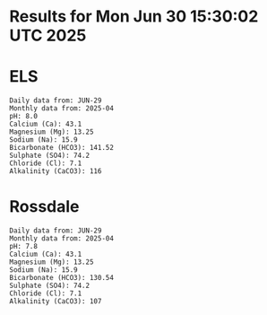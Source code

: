 # Results for Mon Jun 30 15:30:02 UTC 2025
# ELS
```
Daily data from: JUN-29
Monthly data from: 2025-04
pH: 8.0
Calcium (Ca): 43.1
Magnesium (Mg): 13.25
Sodium (Na): 15.9
Bicarbonate (HCO3): 141.52
Sulphate (SO4): 74.2
Chloride (Cl): 7.1
Alkalinity (CaCO3): 116
```
# Rossdale
```
Daily data from: JUN-29
Monthly data from: 2025-04
pH: 7.8
Calcium (Ca): 43.1
Magnesium (Mg): 13.25
Sodium (Na): 15.9
Bicarbonate (HCO3): 130.54
Sulphate (SO4): 74.2
Chloride (Cl): 7.1
Alkalinity (CaCO3): 107
```
